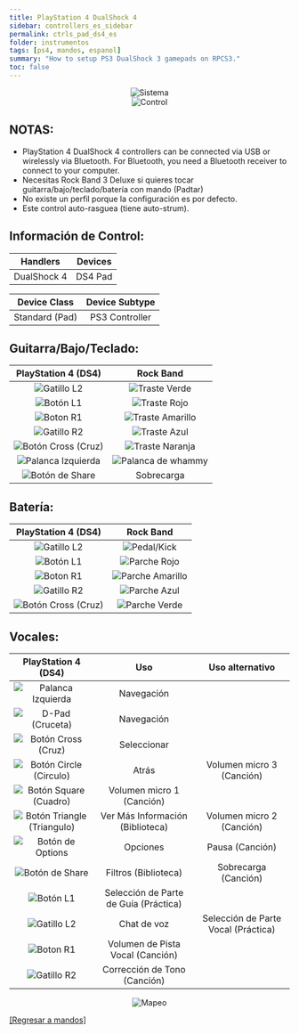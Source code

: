 ```yaml
---
title: PlayStation 4 DualShock 4
sidebar: controllers_es_sidebar
permalink: ctrls_pad_ds4_es
folder: instrumentos
tags: [ps4, mandos, espanol]
summary: "How to setup PS3 DualShock 3 gamepads on RPCS3."
toc: false
---
```


<div align="center"> <img src="https://carlmylo.github.io/docu-rpcs3/images/instruments/plat/ps4.png" alt="Sistema" title="Sistema"></div>

<div align="center"> <img src="https://carlmylo.github.io/docu-rpcs3/images/instruments/cont/ps4ds4controller.png" alt="Control" title="Control"></div>

## NOTAS:

* PlayStation 4 DualShock 4 controllers can be connected via USB or wirelessly via Bluetooth. For Bluetooth, you need a Bluetooth receiver to connect to your computer.
* Necesitas Rock Band 3 Deluxe si quieres tocar guitarra/bajo/teclado/batería con mando (Padtar)
* No existe un perfil porque la configuración es por defecto.
* Este control auto-rasguea (tiene auto-strum).

## Información de Control:

| Handlers | Devices |
|:------------------:|:---------------------:|
| DualShock 4 | DS4 Pad |

| Device Class | Device Subtype |
|:------------------:|:---------------------:|
| Standard (Pad) | PS3 Controller |

## Guitarra/Bajo/Teclado:

| **PlayStation 4 (DS4)** | **Rock Band** |
|:------------------:|:---------------------:|
| ![Gatillo L2](https://carlmylo.github.io/docu-rpcs3/images/btns/ctrls/ps4/l2.png "Gatillo L2") | ![Traste Verde](https://carlmylo.github.io/docu-rpcs3/images/btns/gtrs/gf.png "Traste Verde") |
| ![Botón L1](https://carlmylo.github.io/docu-rpcs3/images/btns/ctrls/ps4/l1.png "Botón L1") | ![Traste Rojo](https://carlmylo.github.io/docu-rpcs3/images/btns/gtrs/rf.png "Traste Rojo") |
| ![Boton R1](https://carlmylo.github.io/docu-rpcs3/images/btns/ctrls/ps4/r1.png "Boton R1") | ![Traste Amarillo](https://carlmylo.github.io/docu-rpcs3/images/btns/gtrs/yf.png "Traste Amarillo") |
| ![Gatillo R2](https://carlmylo.github.io/docu-rpcs3/images/btns/ctrls/ps4/r2.png "Gatillo R2") | ![Traste Azul](https://carlmylo.github.io/docu-rpcs3/images/btns/gtrs/bf.png "Traste Azul") |
| ![Botón Cross (Cruz)](https://carlmylo.github.io/docu-rpcs3/images/btns/ctrls/ps4/x.png "Botón Cross (Cruz)") | ![Traste Naranja](https://carlmylo.github.io/docu-rpcs3/images/btns/gtrs/of.png "Traste Naranja") |
| ![Palanca Izquierda](https://carlmylo.github.io/docu-rpcs3/images/btns/ctrls/ps4/ls.png "Palanca Izquierda") | ![Palanca de whammy](https://carlmylo.github.io/docu-rpcs3/images/btns/gtrs/wb.png "Palanca de whammy") |
| ![Botón de Share](https://carlmylo.github.io/docu-rpcs3/images/btns/ctrls/ps4/shr.png "Botón de Share") | Sobrecarga |

## Batería:

| **PlayStation 4 (DS4)** | **Rock Band** |
|:------------------:|:---------------------:|
| ![Gatillo L2](https://carlmylo.github.io/docu-rpcs3/images/btns/ctrls/ps4/l2.png "Gatillo L2") | ![Pedal/Kick](https://carlmylo.github.io/docu-rpcs3/images/btns/drms/rb/kp.png "Pedal/Kick") |
| ![Botón L1](https://carlmylo.github.io/docu-rpcs3/images/btns/ctrls/ps4/l1.png "Botón L1") | ![Parche Rojo](https://carlmylo.github.io/docu-rpcs3/images/btns/drms/rb/rp.png "Parche Rojo") |
| ![Boton R1](https://carlmylo.github.io/docu-rpcs3/images/btns/ctrls/ps4/r1.png "Boton R1") | ![Parche Amarillo](https://carlmylo.github.io/docu-rpcs3/images/btns/drms/rb/yp.png "Parche Amarillo") |
| ![Gatillo R2](https://carlmylo.github.io/docu-rpcs3/images/btns/ctrls/ps4/r2.png "Gatillo R2") | ![Parche Azul](https://carlmylo.github.io/docu-rpcs3/images/btns/drms/rb/bp.png "Parche Azul") |
| ![Botón Cross (Cruz)](https://carlmylo.github.io/docu-rpcs3/images/btns/ctrls/ps4/x.png "Botón Cross (Cruz)") | ![Parche Verde](https://carlmylo.github.io/docu-rpcs3/images/btns/drms/rb/gp.png "Parche Verde") |


## Vocales:

| **PlayStation 4 (DS4)** | **Uso**                         | **Uso alternativo**         |
|:---------------------:|:-------------------------------:|:-------------------:|
| ![Palanca Izquierda](https://carlmylo.github.io/docu-rpcs3/images/btns/ctrls/ps4/ls.png "Palanca Izquierda") | Navegación | |
| ![D-Pad (Cruceta)](https://carlmylo.github.io/docu-rpcs3/images/btns/ctrls/ps4/dp.png "D-Pad (Cruceta)") | Navegación | |
| ![Botón Cross (Cruz)](https://carlmylo.github.io/docu-rpcs3/images/btns/ctrls/ps4/x.png "Botón Cross (Cruz)") | Seleccionar | |
| ![Botón Circle (Circulo)](https://carlmylo.github.io/docu-rpcs3/images/btns/ctrls/ps4/o.png "Botón Circle (Circulo)") | Atrás | Volumen micro 3 (Canción) |
| ![Botón Square (Cuadro)](https://carlmylo.github.io/docu-rpcs3/images/btns/ctrls/ps4/s.png "Botón Square (Cuadro)") | Volumen micro 1 (Canción) | |
| ![Botón Triangle (Triangulo)](https://carlmylo.github.io/docu-rpcs3/images/btns/ctrls/ps4/t.png "Botón Triangle (Triangulo)") | Ver Más Información (Biblioteca) | Volumen micro 2 (Canción) |
| ![Botón de Options](https://carlmylo.github.io/docu-rpcs3/images/btns/ctrls/ps4/opt.png "Botón de Options") | Opciones | Pausa (Canción) |
| ![Botón de Share](https://carlmylo.github.io/docu-rpcs3/images/btns/ctrls/ps4/shr.png "Botón de Share") | Filtros (Biblioteca) | Sobrecarga (Canción) |
| ![Botón L1](https://carlmylo.github.io/docu-rpcs3/images/btns/ctrls/ps4/l1.png "Botón L1") | Selección de Parte de Guía (Práctica) | |
| ![Gatillo L2](https://carlmylo.github.io/docu-rpcs3/images/btns/ctrls/ps4/l2.png "Gatillo L2") | Chat de voz | Selección de Parte Vocal (Práctica) |
| ![Boton R1](https://carlmylo.github.io/docu-rpcs3/images/btns/ctrls/ps4/r1.png "Boton R1") | Volumen de Pista Vocal (Canción) | |
| ![Gatillo R2](https://carlmylo.github.io/docu-rpcs3/images/btns/ctrls/ps4/r2.png "Gatillo R2") | Corrección de Tono (Canción) | |

<div align="center"> <img src="https://carlmylo.github.io/docu-rpcs3/images/instruments/maps/padps4mapping.png" alt="Mapeo" title="Mapeo"></div>

[[Regresar a mandos]](https://carlmylo.github.io/docu-rpcs3/ctrls_pads_es)